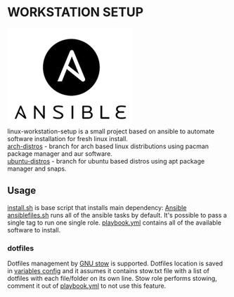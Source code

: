 WORKSTATION SETUP
===========
![](ansible.png)   
linux-workstation-setup is a small project based on ansible to automate software installation for fresh linux install.   
[arch-distros](https://github.com/andrcuns/linux-workstation-setup) - branch for arch based linux distributions using pacman package manager and aur software.   
[ubuntu-distros](https://github.com/andrcuns/linux-workstation-setup/tree/ubuntu-distros) - branch for ubuntu based distros using apt package manager and snaps.   

Usage
-----
[install.sh](install.sh) is base script that installs main dependency: [Ansible](https://www.ansible.com/)   
[ansiblefiles.sh](ansiblefiles.sh) runs all of the ansible tasks by default. It's possible to pass a single tag to run one single role. [playbook.yml](playbook.yml) contains all of the available software to install.   
### dotfiles
Dotfiles management by [GNU stow](https://www.gnu.org/software/stow/) is supported. Dotfiles location is saved in [variables config](group_vars/all/all.yml) and it assumes it contains stow.txt file with a list of dotfiles with each file/folder on its own line. Stow role performs stowing, comment it out of [playbook.yml](playbook.yml) to not use this feature.
